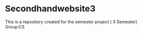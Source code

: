 # Secondhandwebsite3
This is a repository created for the semester project ( 3 Semester)
<br>
Group:CS
